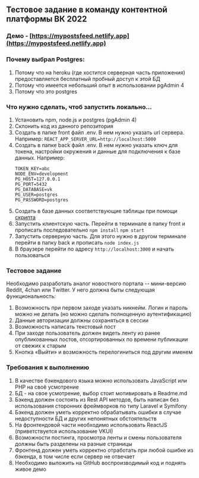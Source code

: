 ## Тестовое задание в команду контентной платформы ВК 2022

### Демо - [https://mypostsfeed.netlify.app](https://mypostsfeed.netlify.app)

### Почему выбрал Postgres:
1. Потому что на heroku (где хостится серверная часть приложения) предоставляется бесплатный пробный доступ к этой БД
2. Потому что имеется небольший опыт в использовании pgAdmin 4
3. Потому что это postgres

### Что нужно сделать, чтоб запустить локально...
1. Установить npm, node.js и postgres (pgAdmin 4)
2. Склонить код из данного репозитория
3. Создать в папке front файл .env. В нем нужно указать url сервера. Например: ```REACT_APP_SERVER_URL=http://localhost:5000```
4. Создать в папке back файл .env. В нем нужно указать ключ для токена, настройки окружения и данные для подключения к базе данных. Например: 
   ```
   TOKEN_KEY=abc
   NODE_ENV=development  
   PG_HOST=127.0.0.1
   PG_PORT=5432
   PG_DATABASE=vk
   PG_USER=postgres
   PG_PASSWORD=postgres
   ```
5. Создать в базе данных соответствующие таблицы при помощи [скрипта](https://github.com/semtagg/MyPostsFeed/blob/master/back/db/database.sql)
6. Запустить клиентскую часть. Перейти в терминале в папку front и прописать последовательно `npm install` `npm start`
7. Запустить серверную часть. Для этого нужно в другом терминале перейти в папку back и прописать `node index.js`
8. В браузере перейти по адресу `http://localhost:3000` и начать пользоваться

### Тестовое задание

Необходимо разработать аналог новостного портала -- мини-версию Reddit, 4chan или Тwitter. У него должна быты следующая функциональность: 
1. Возможность при первом заходе указать никнейм. Логин и пароль можно не делать (но можно сделать полноценную аутентификацию)
2. Данные авторизации должны сохраняться в сессии
3. Возможность написать текстовый пост
4. При заходе пользователь должен видеть ленту из ранее опубликованных постов, отсортированных по времени публикации от свежих к старым
5. Кнопка «Выйти» и возможность перелогиниться под другим именем

### Требования к выполнению

1. В качестве бэкендового языка можно использовать JavaScript или РНР на своё усмотрение
2. БД - на свое усмотрение, выбор стоит мотивировать в Readme.md
3. Бэкенд должен состоять из Rest API методов, быть написан без использования сторонних фреймворков по типу Laravel и Symifony
4. Бэкенд должен уметь корректно обрабатывать ошибки в случае недоступности БД и других непонятных обстоятельств
5. На фронтендовой части необходимо использовать ReactJS (приветствуется использование VKUI)
6. Возможности постинга, просмотра ленты и смены пользователя должны быть разделены на разные страницы
7. Фронтенд должен уметь корректно отработать при любой ошибке из бэкенда, в том числе если сервер не отвечает
8. Необходимо выложить на GitHub воспроизводимый код и поднять живое демо